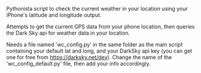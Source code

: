 Pythonista script to check the current weather in your location using your iPhone's latitude and longitude output. 

Attempts to get the current GPS data from your phone location, then queries the Dark Sky api for weather data in your location.

Needs a file named 'wc_config.py' in the same folder as the main script containing your default lat and long, and your DarkSky api key (you can get one for free from https://darksky.net/dev). Change the name of the 'wc_config_default.py' file, then add your info accordingly.